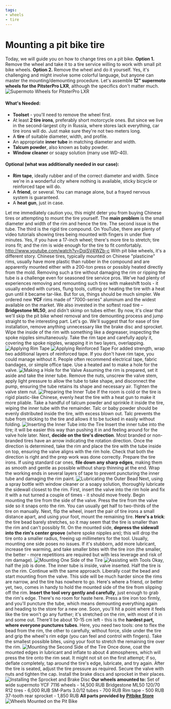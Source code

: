 ```yaml
---
tags:
- wheels
- tire
---
```


# Mounting a pit bike tire

Today, we will guide you on how to change tires on a pit bike. **Option 1.** Remove the wheel and take it to a tire service willing to work with small pit bike wheels. **Option 2.** Remove the wheel and do it yourself. Yes, it's challenging and might involve some colorful language, but anyone can master the mounting/demounting procedure. Let's assemble **12" supermoto wheels for the PitsterPro LXR**, although the specifics don't matter much. ![Supermoto Wheels for PitsterPro LXR](../../../static/img/e91768.jpg "Supermoto Wheels for PitsterPro LXR")

#### What's Needed:

- **Toolset** - you'll need to remove the wheel first.
- At least **2 tire irons**, preferably short motorcycle ones. But since we live in the second-largest city in Russia, where stores lack everything, car tire irons will do. Just make sure they're not two meters long.
- A **tire** of suitable diameter, width, and profile.
- An appropriate **inner tube** in matching diameter and width.
- **Talcum powder**, also known as baby powder.
- **Window cleaner** or soapy solution (many use WD-40).

#### Optional (what was additionally needed in our case):

- **Rim tape**, ideally rubber and of the correct diameter and width. Since we're in a wonderful city where nothing is available, sticky bicycle or reinforced tape will do.
- A **friend**, or several. You can manage alone, but a frayed nervous system is guaranteed.
- A **heat gun**, just in case.

Let me immediately caution you, this might deter you from buying Chinese tires or attempting to mount the tire yourself. The **main problem** is the small diameter and width of the rim and hence the tire. The second issue is the tube. The third is the rigid tire compound. On YouTube, there are plenty of video tutorials showing tires being mounted with fingers in under five minutes. Yes, if you have a 17-inch wheel; there's more tire to stretch; tire irons fit; and the rim is wide enough for the tire to fit comfortably. http://www.youtube.com/watch?v=DqiSV4WZb-c With pit bike wheels, it's a different story. Chinese tires, typically mounted on Chinese "plasticine" rims, usually have more plastic than rubber in the compound and are apparently mounted either with a 200-ton press or possibly heated directly from the mold. Removing such a tire without damaging the rim or ripping the tube is a challenge even for seasoned tire service pros. We've had plenty of experiences removing and remounting such tires with makeshift tools - it usually ended with curses, flung tools, cutting or heating the tire with a heat gun until it became tar-like. But for us, things should be much simpler. We ordered new **YCF** rims made of "7000-series" aluminum and the widest available on the market. We also invested in the softest road tire – **Bridgestone ML50**, and didn't skimp on tubes either. By now, it's clear that we'll skip the pit bike wheel removal and tire demounting process and jump straight to the interesting part. Let's go. We'll suggest that for ease of tire installation, remove anything unnecessary like the brake disc and sprocket. Wipe the inside of the rim with something like a degreaser, inspecting the spoke nipples simultaneously. Take the rim tape and carefully apply it, covering the spoke nipples, wrapping it in two layers, overlapping. ![Applying Rim Tape](../../../static/img/4acded.jpg "Applying Rim Tape") ![Applying Reinforced Tape](../../../static/img/1796da.jpg "Applying Reinforced Tape") For added strength, wrap two additional layers of reinforced tape. If you don't have rim tape, you could manage without it. People often recommend electrical tape, fabric bandages, or simple office tape. Use a heated awl to make a hole for the valve. ![Making a Hole for the Valve](../../../static/img/979c23.jpg "Making a Hole for the Valve") Assuming the rim is prepared, set it aside and take the inner tube. Remove the nuts, unscrew the valve stem, apply light pressure to allow the tube to take shape, and disconnect the pump, ensuring the tube retains its shape and necessary air. Tighten the valve stem nut. ![Preparing the Inner Tube](../../../static/img/06f8c6.jpg "Preparing the Inner Tube") If the room is cold or the tire is rigid plastic-like Chinese, evenly heat the tire with a heat gun to make it more pliable. Take a handful of talcum powder and sprinkle it inside the tire, wiping the inner tube with the remainder. Talc or baby powder should be evenly distributed inside the tire, with excess blown out. Talc prevents the tube from sticking to the tire and allows it to be tucked in easily without folding. ![Inserting the Inner Tube into the Tire](../../../static/img/fde04f.jpg "Inserting the Inner Tube into the Tire") Insert the inner tube into the tire; it will be easier this way than pushing it in and feeling around for the valve hole later. Next, **decide on the tire's direction**. Most branded or non-branded tires have an arrow indicating the rotation direction. Once the direction is determined, take the rim and place the tire with the tube inside on top, ensuring the valve aligns with the rim hole. Check that both the direction is right and the prep work was done correctly. Prepare the tire irons. If using standard car ones, **file down any sharp edges**, making them as smooth and gentle as possible without sharp thinning at the end. Wrap the working ends in several layers of tape to prevent puncturing the inner tube and damaging the rim paint. ![Lubricating the Outer Bead](../../../static/img/7d91f8.jpg "Lubricating the Outer Bead") Next, using a spray bottle with window cleaner or a soapy solution, thoroughly lubricate the sidewall closest to the rim. First, insert the valve into the rim hole and fix it with a nut turned a couple of times - it should move freely. Begin mounting the tire from the side of the valve. Press the tire from the valve side so it snaps onto the rim. You can usually get half to two-thirds of the tire on manually. Next, flip the wheel, insert the pair of tire irons a small distance apart, and using your foot, mount the remaining tire. **Here's a trick**: the tire bead barely stretches, so it may seem that the tire is smaller than the rim and can't possibly fit. On the mounted side, **depress the sidewall into the rim's center groove** (where spoke nipples are); this will drop the tire onto a smaller radius, freeing up millimeters for the tool. Usually, mounting one side poses no issues. If it's stubborn, add more lubricant, increase tire warming, and take smaller bites with the tire iron (the smaller, the better - more repetitions are required but with less leverage and risk of rim damage). ![Mounting One Side of the Tire](../../../static/img/69417e.jpg "Mounting One Side of the Tire") ![Assisting with Tools](../../../static/img/3b6c87.jpg "Assisting with Tools") Okay, half the job is done. The inner tube is inside, valve inserted. Half the tire is on the rim. Continue with the same approach. Liberally coat the bead and start mounting from the valve. This side will be much harder since the rims are narrow, and the tire has nowhere to go. Here's where a friend, or better yet, two, comes in handy to hold the mounted side of the tire from slipping off the rim. **Insert the tool very gently and carefully**, just enough to grab the rim's edge. There's no room for haste here. Press a tire iron too firmly, and you'll puncture the tube, which means demounting everything again and heading to the store for a new one. Soon, you'll hit a point where it feels like the tire won't go any further; it's stretched on the rim, with most of it in and some out. There'll be about 10-15 cm left - this is the **hardest part, where everyone punctures tubes**. Here, you need two tools: one to flex the bead from the rim, the other to carefully, without force, slide under the tire and grip the wheel's rim edge (you can feel and control with fingers). Take the smallest possible bites, using your foot to stretch the remaining tire over the rim. ![Mounting the Second Side of the Tire](../../../static/img/31ef4e.jpg "Mounting the Second Side of the Tire") Once done, coat the mounted edges in lubricant and inflate to about 4 atmospheres, which will press the tire onto the rim seat. It might not sit on the first attempt; if so, deflate completely, tap around the tire's edge, lubricate, and try again. After the tire is seated, adjust the tire pressure as required. Secure the valve with nuts and tighten the cap. Install the brake discs and sprocket in their places. ![Installing the Sprocket and Brake Disc](../../../static/img/9169e2.jpg "Installing the Sprocket and Brake Disc") **Our wheels amounted to:** Set of wide supermoto YCF 7116 wheels - 14,500 RUB Bridgestone ML50 120/70 R12 tires - 6,000 RUB SM-Parts 3.0/12 tubes - 700 RUB Rim tape - 500 RUB 37-tooth rear sprocket - 1,850 RUB **All parts provided by [Pitbike Store](http://pitbikestore.ru/)** ![Wheels Mounted on the Pit Bike](../../../static/img/783f0a.jpg "Wheels Mounted on the Pit Bike")
